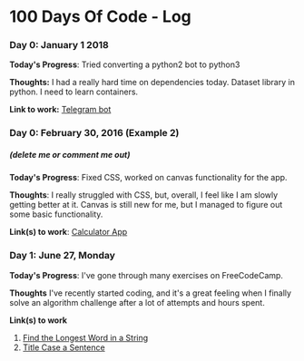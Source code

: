 # 100 Days Of Code - Log

### Day 0: January 1 2018 


**Today's Progress**: Tried converting a python2 bot to python3

**Thoughts:** I had a really hard time on dependencies today. Dataset library in python. I need to learn containers.

**Link to work:** [Telegram bot](https://github.com/BEARlyDev/100DaysOfCodeBot/compare/dev-master...vhawk19:patch-1#diff-7d718f27feb9f69fb552a9df51ee3b7e)

### Day 0: February 30, 2016 (Example 2)
##### (delete me or comment me out)

**Today's Progress**: Fixed CSS, worked on canvas functionality for the app.

**Thoughts**: I really struggled with CSS, but, overall, I feel like I am slowly getting better at it. Canvas is still new for me, but I managed to figure out some basic functionality.

**Link(s) to work**: [Calculator App](http://www.example.com)


### Day 1: June 27, Monday

**Today's Progress**: I've gone through many exercises on FreeCodeCamp.

**Thoughts** I've recently started coding, and it's a great feeling when I finally solve an algorithm challenge after a lot of attempts and hours spent.

**Link(s) to work**
1. [Find the Longest Word in a String](https://www.freecodecamp.com/challenges/find-the-longest-word-in-a-string)
2. [Title Case a Sentence](https://www.freecodecamp.com/challenges/title-case-a-sentence)

